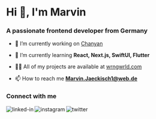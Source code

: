 <h1>Hi 👋, I'm Marvin</h1>
<h3>A passionate frontend developer from Germany</h3>

- 🔭 I’m currently working on [Chanyan](https://github.com/wrngwrld/Chanyan)

- 🌱 I’m currently learning **React, Next.js, SwiftUI, Flutter**

- 👨‍💻 All of my projects are available at [wrngwrld.com](https://www.wrngwrld.com)

- 📫 How to reach me **Marvin.Jaeckisch1@web.de**


<h3>Connect with me</h3>

[<img align="left" alt="linked-in" src="https://img.shields.io/badge/linkedin-%230077B5.svg?&style=for-the-badge&logo=linkedin&logoColor=white" />](https://www.linkedin.com/in/wrngwrld)

[<img align="left" alt="instagram" src="https://img.shields.io/badge/Instagram-E4405F?style=for-the-badge&logo=instagram&logoColor=white" />](https://www.instagram.com/wrngwrld)

[<img align="left" alt="twitter" src="https://img.shields.io/badge/twitter-%231DA1F2.svg?&style=for-the-badge&logo=twitter&logoColor=white" />](https://twitter.com/wrngwrld)
